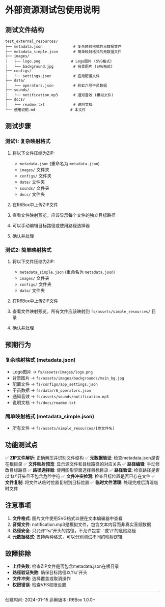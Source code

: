 # 外部资源测试包使用说明

## 测试文件结构

```
test_external_resources/
├── metadata.json              # 复杂映射格式的元数据文件
├── metadata_simple.json       # 简单映射格式的元数据文件
├── images/
│   ├── logo.png              # Logo图片 (SVG格式)
│   └── background.jpg         # 背景图片 (SVG格式)
├── configs/
│   └── settings.json          # 应用配置文件
├── data/
│   └── operators.json         # 彩虹六号干员数据
├── sounds/
│   └── notification.mp3       # 通知音效 (模拟文件)
├── docs/
│   └── readme.txt             # 说明文档
└── 使用说明.md                # 本文件
```

## 测试步骤

### 测试1: 复杂映射格式
1. 将以下文件压缩为ZIP:
   - `metadata.json` (重命名为 `metadata.json`)
   - `images/` 文件夹
   - `configs/` 文件夹
   - `data/` 文件夹
   - `sounds/` 文件夹
   - `docs/` 文件夹

2. 在R6Box中上传ZIP文件
3. 查看文件映射预览，应该显示每个文件的独立目标路径
4. 可以手动编辑目标路径或使用路径选择器
5. 确认并处理

### 测试2: 简单映射格式
1. 将以下文件压缩为ZIP:
   - `metadata_simple.json` (重命名为 `metadata.json`)
   - `images/` 文件夹
   - `configs/` 文件夹
   - `data/` 文件夹

2. 在R6Box中上传ZIP文件
3. 查看文件映射预览，所有文件应该映射到 `fs/assets/simple_resources/` 目录
4. 确认并处理

## 预期行为

### 复杂映射格式 (metadata.json)
- Logo图片 → `fs/assets/images/logo.png`
- 背景图片 → `fs/assets/images/backgrounds/main_bg.jpg`
- 配置文件 → `fs/configs/app_settings.json`
- 干员数据 → `fs/data/r6_operators.json`
- 通知音效 → `fs/assets/sounds/notification.mp3`
- 说明文档 → `fs/docs/readme.txt`

### 简单映射格式 (metadata_simple.json)
- 所有文件 → `fs/assets/simple_resources/[原文件名]`

## 功能测试点

✅ **ZIP文件解析**: 正确解压并识别文件结构
✅ **元数据验证**: 检查metadata.json是否在根目录
✅ **文件映射预览**: 显示源文件和目标路径的对应关系
✅ **路径编辑**: 手动修改目标路径
✅ **路径选择器**: 使用图形界面选择目标目录
✅ **路径验证**: 检查路径是否以'fs/'开头且不包含危险字符
✅ **文件冲突检测**: 检查目标位置是否已存在文件
✅ **文件复制**: 将文件从临时位置复制到目标位置
✅ **临时文件清理**: 处理完成后清理临时文件

## 注意事项

1. **文件格式**: 图片文件使用SVG格式以便在文本编辑器中查看
2. **音频文件**: notification.mp3是模拟文件，包含文本内容而非真实音频数据
3. **路径安全**: 只允许'fs/'开头的路径，不允许包含'..'或'//'的危险路径
4. **元数据格式**: 支持两种格式，可以分别测试不同的映射逻辑

## 故障排除

- **上传失败**: 检查ZIP文件是否包含metadata.json在根目录
- **路径验证失败**: 确保目标路径以'fs/'开头
- **文件冲突**: 选择覆盖或取消操作
- **权限错误**: 检查VFS权限设置

---

创建时间: 2024-01-15
适用版本: R6Box 1.0.0+
